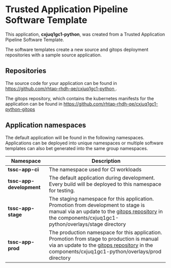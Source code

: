 # Trusted Application Pipeline Software Template

This application, **cxjuq1gc1-python**, was created from a Trusted Application Pipeline Software Template.

The software templates create a new source and gitops deployment repositories with a sample source application. 

## Repositories

The source code for your application can be found in [https://github.com/rhtap-rhdh-qe/cxjuq1gc1-python ](https://github.com/rhtap-rhdh-qe/cxjuq1gc1-python ).
 
The gitops repository, which contains the kubernetes manifests for the application can be found in 
[https://github.com/rhtap-rhdh-qe/cxjuq1gc1-python-gitops ](https://github.com/rhtap-rhdh-qe/cxjuq1gc1-python-gitops ) 

## Application namespaces 

The default application will be found in the following namespaces. Applications can be deployed into unique namespaces or multiple software templates can also bet generated into the same group namespaces.  

|  Namespace   |  Description   |  
| -------- | -------- |
| **tssc-app-ci** | The namespace used for CI workloads |
| **tssc-app-development** | The default application during development. Every build will be deployed to this namespace for testing. |
| **tssc-app-stage** | The staging namespace for this application. Promotion from development to stage is manual via an update to the [gitops repository](https://github.com/rhtap-rhdh-qe/cxjuq1gc1-python-gitops ) in the components/cxjuq1gc1-python/overlays/stage directory |
| **tssc-app-prod** | The production namespace for this application. Promotion from stage to production is manual via an update to the [gitops repository](https://github.com/rhtap-rhdh-qe/cxjuq1gc1-python-gitops ) in the components/cxjuq1gc1-python/overlays/prod directory |